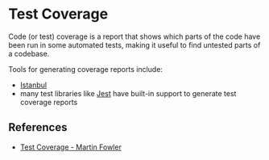# Test Coverage

Code (or test) coverage is a report that shows which parts of the code have
been run in some automated tests, making it useful to find untested parts of a
codebase.

Tools for generating coverage reports include:

* [Istanbul](https://istanbul.js.org/)
* many test libraries like [Jest](https://facebook.github.io/jest/) have
  built-in support to generate test coverage reports

## References

* [Test Coverage - Martin Fowler](https://www.martinfowler.com/bliki/TestCoverage.html)
